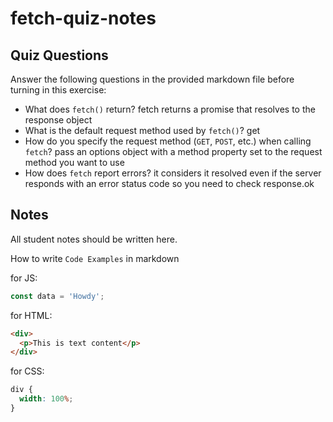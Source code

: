 # fetch-quiz-notes

## Quiz Questions

Answer the following questions in the provided markdown file before turning in this exercise:

- What does `fetch()` return?
  fetch returns a promise that resolves to the response object
- What is the default request method used by `fetch()`?
  get
- How do you specify the request method (`GET`, `POST`, etc.) when calling `fetch`?
  pass an options object with a method property set to the request method you want to use
- How does `fetch` report errors?
  it considers it resolved even if the server responds with an error status code so you need to check response.ok

## Notes

All student notes should be written here.

How to write `Code Examples` in markdown

for JS:

```javascript
const data = 'Howdy';
```

for HTML:

```html
<div>
  <p>This is text content</p>
</div>
```

for CSS:

```css
div {
  width: 100%;
}
```

